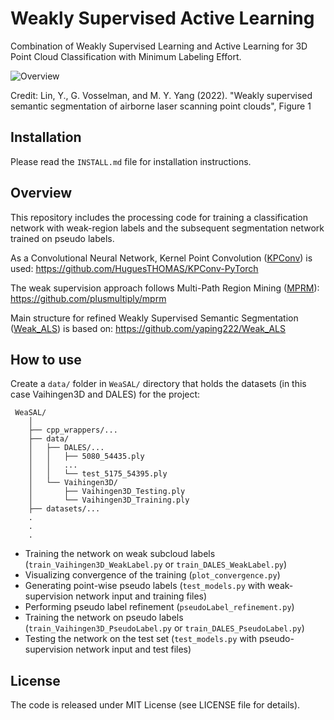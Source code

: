 # Weakly Supervised Active Learning
Combination of Weakly Supervised Learning and Active Learning for 3D Point Cloud Classification with Minimum Labeling Effort.

![Overview](https://user-images.githubusercontent.com/51992212/178697796-4d9249c8-599e-4803-9ec8-cb0ae0f163e2.png)

Credit: Lin, Y., G. Vosselman, and M. Y. Yang (2022). "Weakly supervised semantic segmentation of airborne laser scanning point clouds", Figure 1


## Installation
Please read the `INSTALL.md` file for installation instructions.


## Overview
This repository includes the processing code for training a classification network with weak-region labels and the subsequent segmentation network trained on pseudo labels. 

As a Convolutional Neural Network, Kernel Point Convolution ([KPConv](https://arxiv.org/abs/1904.08889)) is used:
https://github.com/HuguesTHOMAS/KPConv-PyTorch

The weak supervision approach follows Multi-Path Region Mining ([MPRM](https://arxiv.org/abs/2003.13035)):
https://github.com/plusmultiply/mprm

Main structure for refined Weakly Supervised Semantic Segmentation ([Weak_ALS](https://www.sciencedirect.com/science/article/pii/S0924271622000661)) is based on:
https://github.com/yaping222/Weak_ALS


## How to use
Create a ```data/``` folder in ```WeaSAL/``` directory that holds the datasets (in this case Vaihingen3D and DALES) for the project:
```
 WeaSAL/
    │
    ├── cpp_wrappers/...  
    ├── data/
    │   ├── DALES/...
    │   │   ├── 5080_54435.ply  
    │   │   ...  
    │   │   └── test_5175_54395.ply
    │   └── Vaihingen3D/
    │       ├── Vaihingen3D_Testing.ply 
    │       └── Vaihingen3D_Training.ply
    ├── datasets/...  
    .
    .
    .
```
- Training the network on weak subcloud labels (```train_Vaihingen3D_WeakLabel.py``` or ```train_DALES_WeakLabel.py```)
- Visualizing convergence of the training (```plot_convergence.py```)
- Generating point-wise pseudo labels (```test_models.py``` with weak-supervision network input and training files)
- Performing pseudo label refinement (```pseudoLabel_refinement.py```)
- Training the network on pseudo labels (```train_Vaihingen3D_PseudoLabel.py``` or ```train_DALES_PseudoLabel.py```)
- Testing the network on the test set (```test_models.py``` with pseudo-supervision network input and test files)


## License
The code is released under MIT License (see LICENSE file for details).
